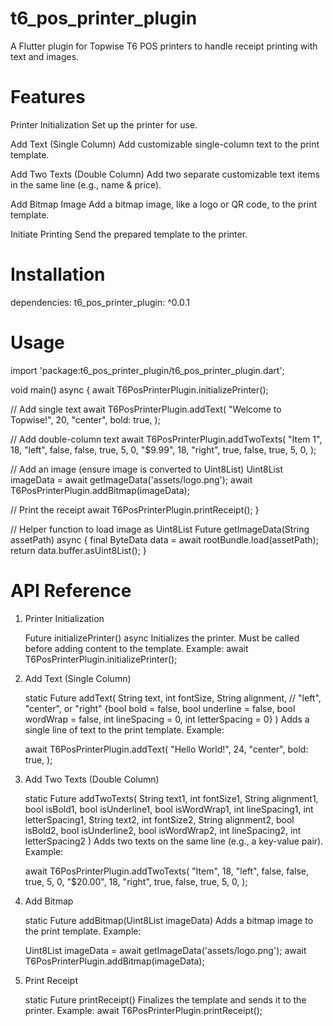 # t6_pos_printer_plugin

A Flutter plugin for Topwise T6 POS printers to handle receipt printing with text and images.

# Features

Printer Initialization
Set up the printer for use.

Add Text (Single Column)
Add customizable single-column text to the print template.

Add Two Texts (Double Column)
Add two separate customizable text items in the same line (e.g., name & price).

Add Bitmap Image
Add a bitmap image, like a logo or QR code, to the print template.

Initiate Printing
Send the prepared template to the printer.

# Installation

dependencies:
t6_pos_printer_plugin: ^0.0.1

# Usage

import 'package:t6_pos_printer_plugin/t6_pos_printer_plugin.dart';

void main() async {
await T6PosPrinterPlugin.initializePrinter();

// Add single text
await T6PosPrinterPlugin.addText(
"Welcome to Topwise!",
20,
"center",
bold: true,
);

// Add double-column text
await T6PosPrinterPlugin.addTwoTexts(
"Item 1", 18, "left", false, false, true, 5, 0,
"\$9.99", 18, "right", true, false, true, 5, 0,
);

// Add an image (ensure image is converted to Uint8List)
Uint8List imageData = await getImageData('assets/logo.png');
await T6PosPrinterPlugin.addBitmap(imageData);

// Print the receipt
await T6PosPrinterPlugin.printReceipt();
}

// Helper function to load image as Uint8List
Future<Uint8List> getImageData(String assetPath) async {
  final ByteData data = await rootBundle.load(assetPath);
  return data.buffer.asUint8List();
}

# API Reference

1. Printer Initialization

   Future<void> initializePrinter() async
   Initializes the printer. Must be called before adding content to the template.
   Example:
   await T6PosPrinterPlugin.initializePrinter();
2. Add Text (Single Column)

   static Future<void> addText(
   String text,
   int fontSize,
   String alignment, // "left", "center", or "right"
   {bool bold = false, bool underline = false, bool wordWrap = false,
   int lineSpacing = 0, int letterSpacing = 0}
   )
   Adds a single line of text to the print template.
   Example:

   await T6PosPrinterPlugin.addText(
   "Hello World!", 24, "center", bold: true,
   );
3. Add Two Texts (Double Column)

   static Future<void> addTwoTexts(
   String text1, int fontSize1, String alignment1, bool isBold1,
   bool isUnderline1, bool isWordWrap1, int lineSpacing1, int letterSpacing1,
   String text2, int fontSize2, String alignment2, bool isBold2,
   bool isUnderline2, bool isWordWrap2, int lineSpacing2, int letterSpacing2
   )
   Adds two texts on the same line (e.g., a key-value pair).
   Example:

   await T6PosPrinterPlugin.addTwoTexts(
   "Item", 18, "left", false, false, true, 5, 0,
   "\$20.00", 18, "right", true, false, true, 5, 0,
   );
4. Add Bitmap

   static Future<void> addBitmap(Uint8List imageData)
   Adds a bitmap image to the print template.
   Example:

   Uint8List imageData = await getImageData('assets/logo.png');
   await T6PosPrinterPlugin.addBitmap(imageData);
5. Print Receipt

   static Future<void> printReceipt()
   Finalizes the template and sends it to the printer.
   Example:
   await T6PosPrinterPlugin.printReceipt();

